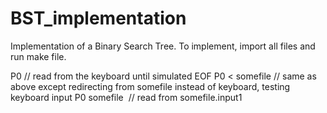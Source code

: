 # BST_implementation
Implementation of a Binary Search Tree. To implement, import all files and run make file.


P0 // read from the keyboard until simulated EOF
P0 < somefile // same as above except redirecting from somefile instead of keyboard, testing keyboard input
P0 somefile  // read from somefile.input1


